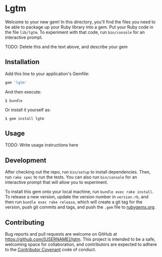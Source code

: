 # Lgtm

Welcome to your new gem! In this directory, you'll find the files you need to be able to package up your Ruby library into a gem. Put your Ruby code in the file `lib/lgtm`. To experiment with that code, run `bin/console` for an interactive prompt.

TODO: Delete this and the text above, and describe your gem

## Installation

Add this line to your application's Gemfile:

```ruby
gem 'lgtm'
```

And then execute:

    $ bundle

Or install it yourself as:

    $ gem install lgtm

## Usage

TODO: Write usage instructions here

## Development

After checking out the repo, run `bin/setup` to install dependencies. Then, run `rake spec` to run the tests. You can also run `bin/console` for an interactive prompt that will allow you to experiment.

To install this gem onto your local machine, run `bundle exec rake install`. To release a new version, update the version number in `version.rb`, and then run `bundle exec rake release`, which will create a git tag for the version, push git commits and tags, and push the `.gem` file to [rubygems.org](https://rubygems.org).

## Contributing

Bug reports and pull requests are welcome on GitHub at https://github.com/[USERNAME]/lgtm. This project is intended to be a safe, welcoming space for collaboration, and contributors are expected to adhere to the [Contributor Covenant](http://contributor-covenant.org) code of conduct.

